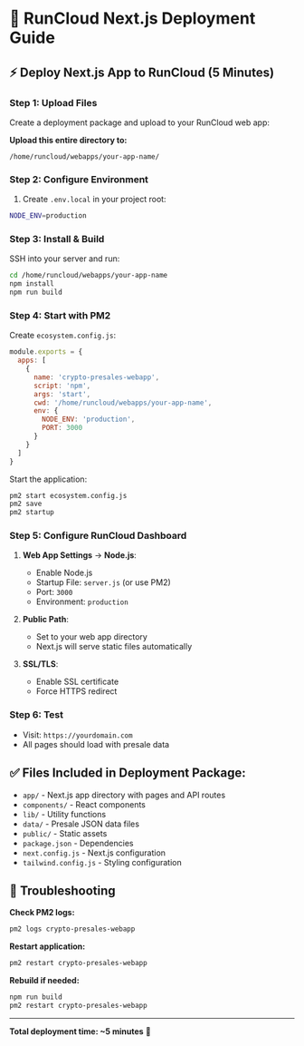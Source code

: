 # 🚀 RunCloud Next.js Deployment Guide

## ⚡ Deploy Next.js App to RunCloud (5 Minutes)

### Step 1: Upload Files
Create a deployment package and upload to your RunCloud web app:

**Upload this entire directory to:**
```
/home/runcloud/webapps/your-app-name/
```

### Step 2: Configure Environment
1. Create `.env.local` in your project root:
```bash
NODE_ENV=production
```

### Step 3: Install & Build
SSH into your server and run:
```bash
cd /home/runcloud/webapps/your-app-name
npm install
npm run build
```

### Step 4: Start with PM2
Create `ecosystem.config.js`:
```javascript
module.exports = {
  apps: [
    {
      name: 'crypto-presales-webapp',
      script: 'npm',
      args: 'start',
      cwd: '/home/runcloud/webapps/your-app-name',
      env: {
        NODE_ENV: 'production',
        PORT: 3000
      }
    }
  ]
}
```

Start the application:
```bash
pm2 start ecosystem.config.js
pm2 save
pm2 startup
```

### Step 5: Configure RunCloud Dashboard
1. **Web App Settings** → **Node.js**:
   - Enable Node.js
   - Startup File: `server.js` (or use PM2)
   - Port: `3000`
   - Environment: `production`

2. **Public Path**: 
   - Set to your web app directory
   - Next.js will serve static files automatically

3. **SSL/TLS**:
   - Enable SSL certificate
   - Force HTTPS redirect

### Step 6: Test
- Visit: `https://yourdomain.com`
- All pages should load with presale data

## ✅ Files Included in Deployment Package:
- `app/` - Next.js app directory with pages and API routes
- `components/` - React components
- `lib/` - Utility functions
- `data/` - Presale JSON data files
- `public/` - Static assets
- `package.json` - Dependencies
- `next.config.js` - Next.js configuration
- `tailwind.config.js` - Styling configuration

## 🚨 Troubleshooting

**Check PM2 logs:**
```bash
pm2 logs crypto-presales-webapp
```

**Restart application:**
```bash
pm2 restart crypto-presales-webapp
```

**Rebuild if needed:**
```bash
npm run build
pm2 restart crypto-presales-webapp
```

---

**Total deployment time: ~5 minutes** 🎉